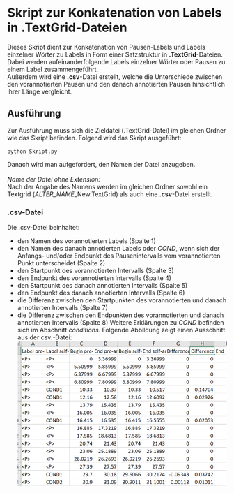 # Skript zur Konkatenation von Labels in **.TextGrid**-Dateien
Dieses Skript dient zur Konkatenation von Pausen-Labels und Labels einzelner Wörter zu Labels in Form einer Satzstruktur in **.TextGrid**-Dateien.
Dabei werden aufeinanderfolgende Labels einzelner Wörter oder Pausen zu einem Label zusammengeführt. <br>
Außerdem wird eine **.csv**-Datei erstellt, welche die Unterschiede zwischen den vorannotierten Pausen und den danach annotierten Pausen hinsichtlich ihrer Länge vergleicht. 

## Ausführung
Zur Ausführung muss sich die Zieldatei (.TextGrid-Datei) im gleichen Ordner wie das Skript befinden.
Folgend wird das Skript ausgeführt:
```
python Skript.py
```
Danach wird man aufgefordert, den Namen der Datei anzugeben. <br>
<br>
*Name der Datei ohne Extension:*
<br>
Nach der Angabe des Namens werden im gleichen Ordner sowohl ein Textgrid (*ALTER_NAME*\_New.TextGrid) als auch eine **.csv**-Datei erstellt.

### .csv-Datei
Die .csv-Datei beinhaltet: <br>
* den Namen des vorannotierten Labels (Spalte 1)
* den Namen des danach annotierten Labels oder *COND*, wenn sich der Anfangs- und/oder Endpunkt des Pausenintervalls vom vorannotierten Punkt unterscheidet (Spalte 2)
* den Startpunkt des vorannotierten Intervalls (Spalte 3)
* den Endpunkt des vorannotierten Intervalls (Spalte 4)
* den Startpunkt des danach annotierten Intervalls (Spalte 5)
* den Endpunkt des danach annotierten Intervalls (Spalte 6) 
* die Differenz zwischen den Startpunkten des vorannotierten und danach annotierten Intervalls (Spalte 7)
* die Differenz zwischen den Endpunkten des vorannotierten und danach annotierten Intervalls (Spalte 8)
Weitere Erklärungen zu *COND* befinden sich im Abschnitt *conditions*.
Folgende Abbildung zeigt einen Ausschnitt aus der csv.-Datei: 
![.csv-Datei](https://github.com/KirchnerS/TextGridSkript/blob/master/EXCEL_2021-07-06_12-19-13.png)
